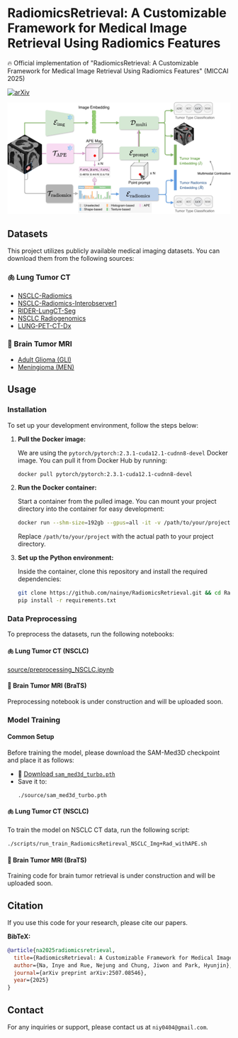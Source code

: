 # RadiomicsRetrieval: A Customizable Framework for Medical Image Retrieval Using Radiomics Features

:fire:  Official implementation of "RadiomicsRetrieval: A Customizable Framework for Medical Image Retrieval Using Radiomics Features" (MICCAI 2025)

[![arXiv](https://img.shields.io/badge/arXiv-2507.08546-red)](https://arxiv.org/pdf/2507.08546.pdf)

![model](images/model_architecture.jpg)

## Datasets

This project utilizes publicly available medical imaging datasets. You can download them from the following sources:

### :lungs: Lung Tumor CT
- [NSCLC-Radiomics](https://www.cancerimagingarchive.net/collection/nsclc-radiomics/)
- [NSCLC-Radiomics-Interobserver1](https://www.cancerimagingarchive.net/collection/nsclc-radiomics-interobserver1/)
- [RIDER-LungCT-Seg](https://www.cancerimagingarchive.net/collection/rider-lung-ct/)
- [NSCLC Radiogenomics](https://www.cancerimagingarchive.net/collection/nsclc-radiogenomics/)
- [LUNG-PET-CT-Dx](https://www.cancerimagingarchive.net/collection/lung-pet-ct-dx/)
  
### :brain: Brain Tumor MRI
- [Adult Glioma (GLI)](https://www.synapse.org/Synapse:syn51156910/wiki/622351)
- [Meningioma (MEN)](https://www.synapse.org/Synapse:syn51156910/wiki/622353)


## Usage

### Installation

To set up your development environment, follow the steps below:

1. **Pull the Docker image:**

    We are using the `pytorch/pytorch:2.3.1-cuda12.1-cudnn8-devel` Docker image. You can pull it from Docker Hub by running:

    ```sh
    docker pull pytorch/pytorch:2.3.1-cuda12.1-cudnn8-devel
    ```

2. **Run the Docker container:**

    Start a container from the pulled image. You can mount your project directory into the container for easy development:

    ```sh
    docker run --shm-size=192gb --gpus=all -it -v /path/to/your/project/:/workspace --name radiomicsretrieval pytorch/pytorch:2.3.1-cuda12.1-cudnn8-devel /bin/bash
    ```

    Replace `/path/to/your/project` with the actual path to your project directory.

3. **Set up the Python environment:**

    Inside the container, clone this repository and install the required dependencies:

    ```sh
    git clone https://github.com/nainye/RadiomicsRetrieval.git && cd RadiomicsRetrieval
    pip install -r requirements.txt
    ```

### Data Preprocessing
To preprocess the datasets, run the following notebooks:

#### :lungs: Lung Tumor CT (NSCLC)
  [source/preprocessing_NSCLC.ipynb](source/preprocessing_NSCLC.ipynb)

#### :brain: Brain Tumor MRI (BraTS)    
  Preprocessing notebook is under construction and will be uploaded soon.

### Model Training

#### Common Setup

Before training the model, please download the SAM-Med3D checkpoint and place it as follows:

  - 🔗 [Download `sam_med3d_turbo.pth`](https://huggingface.co/blueyo0/SAM-Med3D/blob/main/sam_med3d_turbo.pth)
  - Save it to:
     ```
     ./source/sam_med3d_turbo.pth
     ```
#### :lungs: Lung Tumor CT (NSCLC)

To train the model on NSCLC CT data, run the following script:

  ```sh
  ./scripts/run_train_RadiomicsRetireval_NSCLC_Img+Rad_withAPE.sh
  ```

     
#### :brain: Brain Tumor MRI (BraTS)  
Training code for brain tumor retrieval is under construction and will be uploaded soon.

  
## Citation
If you use this code for your research, please cite our papers.

**BibTeX:**
```bibtex
@article{na2025radiomicsretrieval,
  title={RadiomicsRetrieval: A Customizable Framework for Medical Image Retrieval Using Radiomics Features},
  author={Na, Inye and Rue, Nejung and Chung, Jiwon and Park, Hyunjin},
  journal={arXiv preprint arXiv:2507.08546},
  year={2025}
}
```

## Contact

For any inquiries or support, please contact us at `niy0404@gmail.com`.
